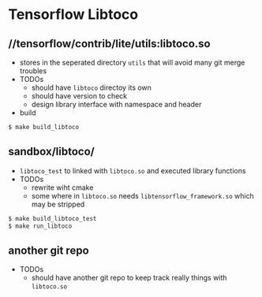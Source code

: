 # Tensorflow Libtoco

## //tensorflow/contrib/lite/utils:libtoco.so
- stores in the seperated directory `utils` that will avoid many git merge troubles
- TODOs
  + should have `libtoco` directoy its own
  + should have version to check
  + design library interface with namespace and header
- build
```sh
$ make build_libtoco
```
 
## sandbox/libtoco/
- `libtoco_test` to linked with `libtoco.so` and executed library functions
- TODOs
  + rewrite wiht cmake
  + some where in `libtoco.so` needs `libtensorflow_framework.so` which may be stripped
```sh
$ make build_libtoco_test
$ make run_libtoco
```

## another git repo
- TODOs
  + should have another git repo to keep track really things with `libtoco.so`
